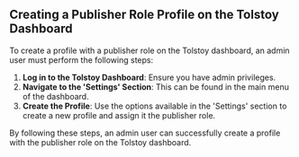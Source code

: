 ## Creating a Publisher Role Profile on the Tolstoy Dashboard

To create a profile with a publisher role on the Tolstoy dashboard, an admin user must perform the following steps:

1. **Log in to the Tolstoy Dashboard**: Ensure you have admin privileges.
2. **Navigate to the 'Settings' Section**: This can be found in the main menu of the dashboard.
3. **Create the Profile**: Use the options available in the 'Settings' section to create a new profile and assign it the publisher role.

By following these steps, an admin user can successfully create a profile with the publisher role on the Tolstoy dashboard.